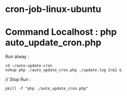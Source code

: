 # cron-job-linux-ubuntu

# Command Localhost : php auto_update_cron.php
 Run alway : 
```
cd ~/auto-update-cron
nohup php ./auto_update_cron.php ./update.log 2>&1 &
```
// Stop Run :  
``` 
pkill -f "php ./auto_update_cron.php"
```
